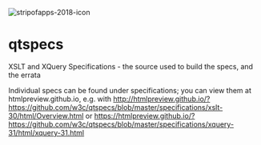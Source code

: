![stripofapps-2018-icon](https://github.com/w3c/qtspecs/assets/126361393/333ce684-9d91-497a-9d0b-aca574209aeb)
# qtspecs
XSLT and XQuery Specifications - the source used to build the specs, and the errata

Individual specs can be found under specifications; you can view them at htmlpreview.github.io, e.g. with
http://htmlpreview.github.io/?https://github.com/w3c/qtspecs/blob/master/specifications/xslt-30/html/Overview.html
or
https://htmlpreview.github.io/?https://github.com/w3c/qtspecs/blob/master/specifications/xquery-31/html/xquery-31.html

